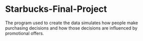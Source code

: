 # Starbucks-Final-Project
The program used to create the data simulates how people make purchasing decisions and how those decisions are influenced by promotional offers.
